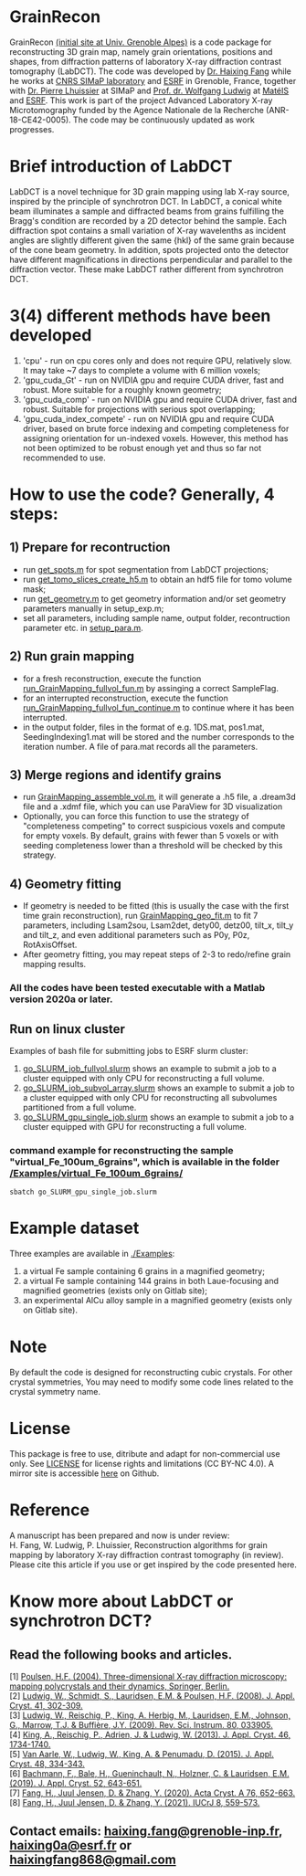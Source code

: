 # GrainRecon
GrainRecon [(initial site at Univ. Grenoble Alpes)](https://gricad-gitlab.univ-grenoble-alpes.fr/TomoX_SIMaP/GrainRecon) is a code package for reconstructing 3D grain map, namely grain orientations, positions and shapes, from diffraction patterns of laboratory X-ray diffraction contrast tomography (LabDCT). The code was developed by [Dr. Haixing Fang](https://orcid.org/0000-0001-8114-5276) while he works at [CNRS SIMaP laboratory](https://simap.grenoble-inp.fr/) and [ESRF](https://www.esrf.fr/UsersAndScience/Experiments/StructMaterials/ID11) in Grenoble, France, together with [Dr. Pierre Lhuissier](https://simap.grenoble-inp.fr/fr/equipes/m-lhuissier-pierre) at SIMaP and [Prof. dr. Wolfgang Ludwig](https://scholar.google.fr/citations?user=f8-PwEMAAAAJ&hl=fr) at [MatéIS](https://mateis.insa-lyon.fr/fr/content/ludwig-wolfgang) and [ESRF](https://www.esrf.fr/UsersAndScience/Experiments/StructMaterials/ID11). This work is part of the project Advanced Laboratory X-ray Microtomography funded by the Agence Nationale de la Recherche (ANR-18-CE42-0005). The code may be continuously updated as work progresses.

# Brief introduction of LabDCT
LabDCT is a novel technique for 3D grain mapping using lab X-ray source, inspired by the principle of synchrotron DCT. In LabDCT, a conical white beam illuminates a sample and diffracted beams from grains fulfilling the Bragg's condition are recorded by a 2D detector behind the sample. Each diffraction spot contains a small variation of X-ray wavelenths as incident angles are slightly different given the same {hkl} of the same grain because of the cone beam geometry. In addition, spots projected onto the detector have different magnifications in directions perpendicular and parallel to the diffraction vector. These make LabDCT rather different from synchrotron DCT.

# 3(4) different methods have been developed
1) 'cpu' - run on cpu cores only and does not require GPU, relatively slow. It may take ~7 days to complete a volume with 6 million voxels;
2) 'gpu_cuda_Gt' - run on NVIDIA gpu and require CUDA driver, fast and robust. More suitable for a roughly known geometry;
3) 'gpu_cuda_comp' - run on NVIDIA gpu and require CUDA driver, fast and robust. Suitable for projections with serious spot overlapping;
4) 'gpu_cuda_index_compete' - run on NVIDIA gpu and require CUDA driver, based on brute force indexing and competing completeness for assigning orientation for un-indexed voxels. However, this method has not been optimized to be robust enough yet and thus so far not recommended to use.

# How to use the code? Generally, 4 steps:
## 1) Prepare for recontruction
  - run [get_spots.m](https://github.com/haixingfang/GrainRecon/blob/main/get_spots.m) for spot segmentation from LabDCT projections;
  - run [get_tomo_slices_create_h5.m](https://github.com/haixingfang/GrainRecon/blob/main/get_tomo_slices_create_h5.m) to obtain an hdf5 file for tomo volume mask;
  - run [get_geometry.m](https://github.com/haixingfang/GrainRecon/blob/main/get_geometry.m) to get geometry information and/or set geometry parameters manually in setup_exp.m;
  - set all parameters, including sample name, output folder, recontruction parameter etc. in [setup_para.m](https://github.com/haixingfang/GrainRecon/blob/main/setup_para.m).
## 2) Run grain mapping
  - for a fresh reconstruction, execute the function [run_GrainMapping_fullvol_fun.m](https://github.com/haixingfang/GrainRecon/blob/main/run_GrainMapping_fullvol_fun.m) by assinging a correct SampleFlag.
  - for an interrupted reconstruction, execute the function [run_GrainMapping_fullvol_fun_continue.m](https://github.com/haixingfang/GrainRecon/blob/main/run_GrainMapping_fullvol_fun_continue.m) to continue where it has been interrupted.
  - in the output folder, files in the format of e.g. 1DS.mat, pos1.mat, SeedingIndexing1.mat will be stored and the number corresponds to the iteration number. A file of para.mat records all the parameters.
## 3) Merge regions and identify grains
  - run [GrainMapping_assemble_vol.m](https://github.com/haixingfang/GrainRecon/blob/main/GrainMapping_assemble_vol.m), it will generate a .h5 file, a .dream3d file and a .xdmf file, which you can use ParaView for 3D visualization
  - Optionally, you can force this function to use the strategy of "completeness competing" to correct suspicious voxels and compute for empty voxels. By default, grains with fewer than 5 voxels or with seeding completeness lower than a threshold will be checked by this strategy.
## 4) Geometry fitting
  - If geometry is needed to be fitted (this is usually the case with the first time grain reconstruction), run [GrainMapping_geo_fit.m](https://github.com/haixingfang/GrainRecon/blob/main/GrainMapping_fit_geo.m) to fit 7 parameters, including Lsam2sou, Lsam2det, dety00, detz00, tilt_x, tilt_y and tilt_z, and even additional parameters such as P0y, P0z, RotAxisOffset.
  - After geometry fitting, you may repeat steps of 2-3 to redo/refine grain mapping results.<br>
### All the codes have been tested executable with a Matlab version 2020a or later.

## Run on linux cluster
Examples of bash file for submitting jobs to ESRF slurm cluster:
1) [go_SLURM_job_fullvol.slurm](https://github.com/haixingfang/GrainRecon/blob/main/go_SLURM_job_fullvol.slurm) shows an example to submit a job to a cluster equipped with only CPU for reconstructing a full volume.<br>
2) [go_SLURM_job_subvol_array.slurm](https://github.com/haixingfang/GrainRecon/blob/main/go_SLURM_job_subvol_array.slurm) shows an example to submit a job to a cluster equipped with only CPU for reconstructing all subvolumes partitioned from a full volume.<br>
3) [go_SLURM_gpu_single_job.slurm](https://github.com/haixingfang/GrainRecon/blob/main/go_SLURM_gpu_single_job.slurm) shows an example to submit a job to a cluster equipped with GPU for reconstructing a full volume. <br>
### command example for reconstructing the sample "virtual_Fe_100um_6grains", which is available in the folder [/Examples/virtual_Fe_100um_6grains/](https://github.com/haixingfang/GrainRecon/blob/main/Examples/virtual_Fe_100um_6grains)
```
sbatch go_SLURM_gpu_single_job.slurm
```

# Example dataset
Three examples are available in [./Examples](https://github.com/haixingfang/GrainRecon/blob/main/Examples):
1) a virtual Fe sample containing 6 grains in a magnified geometry; <br>
2) a virtual Fe sample containing 144 grains in both Laue-focusing and magnified geometries (exists only on Gitlab site); <br>
3) an experimental AlCu alloy sample in a magnified geometry (exists only on Gitlab site).<br>

# Note
By default the code is designed for reconstructing cubic crystals. For other crystal symmetries, You may need to modify some code lines related to the crystal symmetry name.

# License
This package is free to use, ditribute and adapt for non-commercial use only. See [LICENSE](https://github.com/haixingfang/GrainRecon/blob/main/LICENSE) for license rights and limitations (CC BY-NC 4.0).
A mirror site is accessible [here](https://github.com/haixingfang/GrainRecon) on Github.

# Reference
A manuscript has been prepared and now is under review:<br>
H. Fang, W. Ludwig, P. Lhuissier, Reconstruction algorithms for grain mapping by laboratory X-ray diffraction contrast tomography (in review).<br>
Please cite this article if you use or get inspired by the code presented here. <br>

# Know more about LabDCT or synchrotron DCT?
## Read the following books and articles.
[1] [Poulsen, H.F. (2004). Three-dimensional X-ray diffraction microscopy: mapping polycrystals and their dynamics, Springer, Berlin.](https://books.google.fr/books?hl=zh-CN&lr=&id=_jzrH20Qu6cC&oi=fnd&pg=PA1&dq=Three-dimensional+X-ray+diffraction+microscopy:+mapping+polycrystals+and+their+dynamics&ots=fuKB6aOUDR&sig=X1FLzGThZC5dBig_TmHRcPR34Jk&redir_esc=y#v=onepage&q=Three-dimensional%20X-ray%20diffraction%20microscopy%3A%20mapping%20polycrystals%20and%20their%20dynamics&f=false)<br>
[2] [Ludwig, W., Schmidt, S., Lauridsen, E.M. & Poulsen, H.F. (2008). J. Appl. Cryst. 41, 302-309.](https://onlinelibrary.wiley.com/doi/pdf/10.1107/S0021889808001684?casa_token=R34uKE0yZ-kAAAAA:nAWCkh8VEcvYkcdsX7gUqB3C05qQDH-5WrJ-OtSuBEiqf_iT1I3s2nCKz4sVOUSEvPYmzXJiOWmrBbH0)<br>
[3] [Ludwig, W., Reischig, P., King, A. Herbig, M., Lauridsen, E.M., Johnson, G., Marrow, T.J. & Buffière, J.Y. (2009). Rev. Sci. Instrum. 80, 033905.](https://aip.scitation.org/doi/full/10.1063/1.3100200?casa_token=P5TD352wKKgAAAAA:JQJrFf2zposYugxPD1u7j_TInetWxNG8cojaDD_Xd8VfJi4IyYkLGf5gXEv-m1YwWH49zBCS9WRO)<br>
[4] [King, A., Reischig, P., Adrien, J. & Ludwig, W. (2013). J. Appl. Cryst. 46, 1734-1740.](https://onlinelibrary.wiley.com/doi/pdf/10.1107/S0021889813022553?casa_token=qNuPs8Cl0HYAAAAA:cdd2pUDdX4zQnAXdeM47NNfu_A2KUeFLcCvSQL37allmTNCuks3_Uqq7idWahDsFgfliuTYttIfvfFPT)<br>
[5] [Van Aarle, W., Ludwig, W., King, A. & Penumadu, D. (2015). J. Appl. Cryst. 48, 334-343.](https://onlinelibrary.wiley.com/doi/full/10.1107/S1600576715000928?casa_token=2NJbHkPcSqAAAAAA:E8Y8bRglog_x8aa2csR4KwR4ElfHcs3AiV6fdhVwerqJ2jptIwxXW1p7Rfrq0HPf5OfFFHNalBfPoiq2)<br>
[6] [Bachmann, F., Bale, H., Gueninchault, N., Holzner, C. & Lauridsen, E.M. (2019). J. Appl. Cryst. 52, 643-651.](https://journals.iucr.org/j/issues/2019/03/00/nb5238/nb5238.pdf)<br>
[7] [Fang, H., Juul Jensen, D. & Zhang, Y. (2020). Acta Cryst. A 76, 652-663.](https://journals.iucr.org/a/issues/2020/06/00/iv5008/iv5008.pdf)<br>
[8] [Fang, H., Juul Jensen, D. & Zhang, Y. (2021). IUCrJ 8, 559-573.](https://journals.iucr.org/m/issues/2021/04/00/fc5052/index.html)<br>

## Contact emails: haixing.fang@grenoble-inp.fr, haixing0a@esrf.fr or haixingfang868@gmail.com


